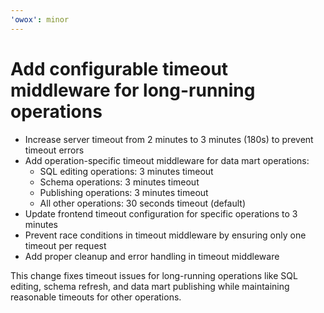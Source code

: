 ```yaml
---
'owox': minor
---
```


# Add configurable timeout middleware for long-running operations

- Increase server timeout from 2 minutes to 3 minutes (180s) to prevent timeout errors
- Add operation-specific timeout middleware for data mart operations:
  - SQL editing operations: 3 minutes timeout
  - Schema operations: 3 minutes timeout  
  - Publishing operations: 3 minutes timeout
  - All other operations: 30 seconds timeout (default)
- Update frontend timeout configuration for specific operations to 3 minutes
- Prevent race conditions in timeout middleware by ensuring only one timeout per request
- Add proper cleanup and error handling in timeout middleware

This change fixes timeout issues for long-running operations like SQL editing, schema refresh, and data mart publishing while maintaining reasonable timeouts for other operations.
